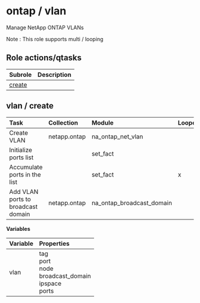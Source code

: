 # ontap / vlan 
Manage NetApp ONTAP VLANs  
  
Note : This role supports multi / looping





## Role actions/qtasks

| Subrole | Description |
| :------ | :---------- |
| [create](#vlan--create) |  |



## vlan / create

| Task | Collection | Module | Looped | Variables |
| :--- | :--------- | :----- | :----- | :-------- |
| Create VLAN | netapp.ontap | na_ontap_net_vlan |  | vlan |
| Initialize ports list |  | set_fact |  |  |
| Accumulate ports in the list |  | set_fact | x |  |
| Add VLAN ports to broadcast domain | netapp.ontap | na_ontap_broadcast_domain |  | vlan |


**Variables**

| Variable | Properties |
| :------- | :--------- |
| vlan | tag<br>port<br>node<br>broadcast_domain<br>ipspace<br>ports |




